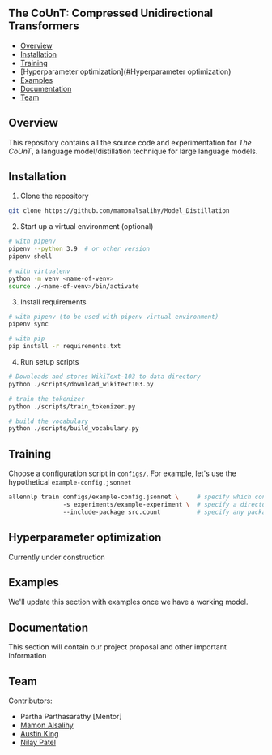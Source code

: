 The CoUnT: Compressed Unidirectional Transformers
-------------------------------------------------

- [Overview](#package-overview)
- [Installation](#installation)
- [Training](#training)
- [Hyperparameter optimization](#Hyperparameter optimization)
- [Examples](#Examples)
- [Documentation](#documentation)
- [Team](#team)

Overview
--------
This repository contains all the source code and experimentation for *The CoUnT*, a language
model/distillation technique for large language models.

Installation
------------
1. Clone the repository
```bash
git clone https://github.com/mamonalsalihy/Model_Distillation
```
2. Start up a virtual environment (optional)
```bash
# with pipenv
pipenv --python 3.9  # or other version
pipenv shell

# with virtualenv
python -m venv <name-of-venv>
source ./<name-of-venv>/bin/activate
```
3. Install requirements
 ```bash
 # with pipenv (to be used with pipenv virtual environment)
 pipenv sync
 
 # with pip
 pip install -r requirements.txt
 ```
4. Run setup scripts
```bash
# Downloads and stores WikiText-103 to data directory
python ./scripts/download_wikitext103.py

# train the tokenizer
python ./scripts/train_tokenizer.py

# build the vocabulary
python ./scripts/build_vocabulary.py
```

Training
--------
Choose a configuration script in `configs/`. For example, let's use the hypothetical `example-config.jsonnet`

```bash
allennlp train configs/example-config.jsonnet \     # specify which config file to use
               -s experiments/example-experiment \  # specify a directory for the experiment (saved models, logs, metadata, etc.)
               --include-package src.count          # specify any packages to include code from
```

Hyperparameter optimization
---------------------------
Currently under construction


Examples
--------
We'll update this section with examples once we have a working model.

Documentation
-------------
This section will contain our project proposal and other important information


Team
----
Contributors:

- Partha Parthasarathy [Mentor]
- [Mamon Alsalihy](https://github.com/mamonalsalihy)
- [Austin King](https://github.com/aukking)
- [Nilay Patel](https://github.com/offendo)
